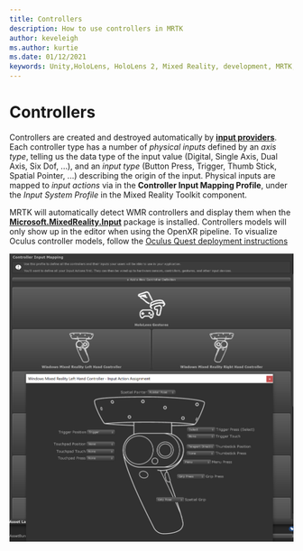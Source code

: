 ```yaml
---
title: Controllers
description: How to use controllers in MRTK
author: keveleigh
ms.author: kurtie
ms.date: 01/12/2021
keywords: Unity,HoloLens, HoloLens 2, Mixed Reality, development, MRTK, Controllers,
---
```


# Controllers

Controllers are created and destroyed automatically by [**input providers**](input-providers.md). Each controller type has a number of *physical inputs* defined by an *axis type*, telling us the data type of the input value (Digital, Single Axis, Dual Axis, Six Dof, ...), and an *input type* (Button Press, Trigger, Thumb Stick, Spatial Pointer, ...) describing the origin of the input. Physical inputs are mapped to *input actions* via in the **Controller Input Mapping Profile**, under the *Input System Profile* in the Mixed Reality Toolkit component.

MRTK will automatically detect WMR controllers and display them when the [**Microsoft.MixedReality.Input**](/windows/mixed-reality/develop/unity/unity-reverb-g2-controllers#installing-microsoftmixedrealityinput-with-the-mixed-reality-feature-tool) package is installed. Controllers models will only show up in the editor when using the OpenXR pipeline. To visualize Oculus controller models, follow the [Oculus Quest deployment instructions](/windows/mixed-reality/mrtk-unity/supported-devices/oculus-quest-mrtk)

![Controller input mapping](../images/input/ControllerInputMapping.png)